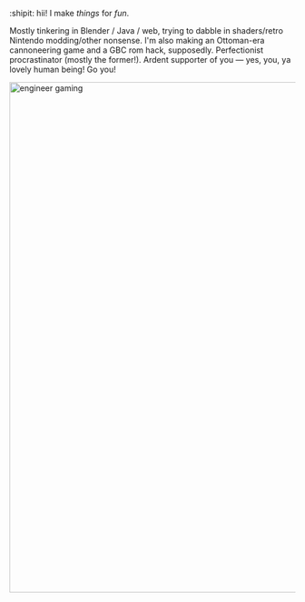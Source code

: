 :shipit: hii! I make _things_ for _fun_.

Mostly tinkering in Blender / Java / web, trying to dabble in shaders/retro Nintendo modding/other nonsense. I'm also making an Ottoman-era cannoneering game and a GBC rom hack, supposedly. Perfectionist procrastinator (mostly the former!). Ardent supporter of you — yes, you, ya lovely human being! Go you!
<p align:"center">
<img width="898" alt="engineer gaming" src="https://github.com/PocketRice/pocketrice/assets/79682953/3a448f09-89e0-490a-9afc-3807ce21804f">
</p>

